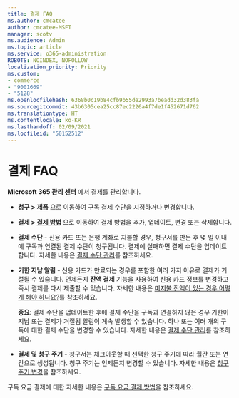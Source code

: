 ```yaml
---
title: 결제 FAQ
ms.author: cmcatee
author: cmcatee-MSFT
manager: scotv
ms.audience: Admin
ms.topic: article
ms.service: o365-administration
ROBOTS: NOINDEX, NOFOLLOW
localization_priority: Priority
ms.custom:
- commerce
- "9001669"
- "5128"
ms.openlocfilehash: 6368b0c19b84cfb9b55de2993a7beadd32d383fa
ms.sourcegitcommit: 43b6305cea25cc87ec2226a4f7de1f452671d762
ms.translationtype: HT
ms.contentlocale: ko-KR
ms.lasthandoff: 02/09/2021
ms.locfileid: "50152512"
---
```

# <a name="payment-faq"></a>결제 FAQ

**Microsoft 365 관리 센터** 에서 결제를 관리합니다.

- **청구 > [제품](https://go.microsoft.com/fwlink/p/?linkid=842054)** 으로 이동하여 구독 결제 수단을 지정하거나 변경합니다.
- **결제 > [결제 방법](https://go.microsoft.com/fwlink/p/?linkid=2018806)** 으로 이동하여 결제 방법을 추가, 업데이트, 변경 또는 삭제합니다.

- **결제 수단** - 신용 카드 또는 은행 계좌로 지불할 경우, 청구서를 만든 후 몇 일 이내에 구독과 연결된 결제 수단이 청구됩니다. 결제에 실패하면 결제 수단을 업데이트합니다. 자세한 내용은 [결제 수단 관리](https://docs.microsoft.com/microsoft-365/commerce/billing-and-payments/manage-payment-methods)를 참조하세요.

- **기한 지남 알림** - 신용 카드가 만료되는 경우를 포함한 여러 가지 이유로 결제가 거절될 수 있습니다. 언제든지 **잔액 결제** 기능을 사용하여 신용 카드 정보를 변경하고 즉시 결제를 다시 제출할 수 있습니다. 자세한 내용은 [미지불 잔액이 있는 경우 어떻게 해야 하나요?](https://docs.microsoft.com/microsoft-365/commerce/billing-and-payments/pay-for-your-subscription#what-if-i-have-an-outstanding-balance)를 참조하세요.

    **중요**: 결제 수단을 업데이트한 후에 결제 수단을 구독과 연결하지 않은 경우 기한이 지남 또는 결제가 거절됨 알림이 계속 발생할 수 있습니다. 하나 또는 여러 개의 구독에 대한 결제 수단을 변경할 수 있습니다. 자세한 내용은 [결제 수단 관리](https://docs.microsoft.com/microsoft-365/commerce/billing-and-payments/manage-payment-methods)를 참조하세요.

- **결제 및 청구 주기** - 청구서는 체크아웃할 때 선택한 청구 주기에 따라 월간 또는 연간으로 생성됩니다. 청구 주기는 언제든지 변경할 수 있습니다. 자세한 내용은 [청구 주기 변경](https://docs.microsoft.com/microsoft-365/commerce/billing-and-payments/change-payment-frequency)을 참조하세요.

구독 요금 결제에 대한 자세한 내용은 [구독 요금 결제 방법](https://docs.microsoft.com/microsoft-365/commerce/billing-and-payments/pay-for-your-subscription)을 참조하세요.

